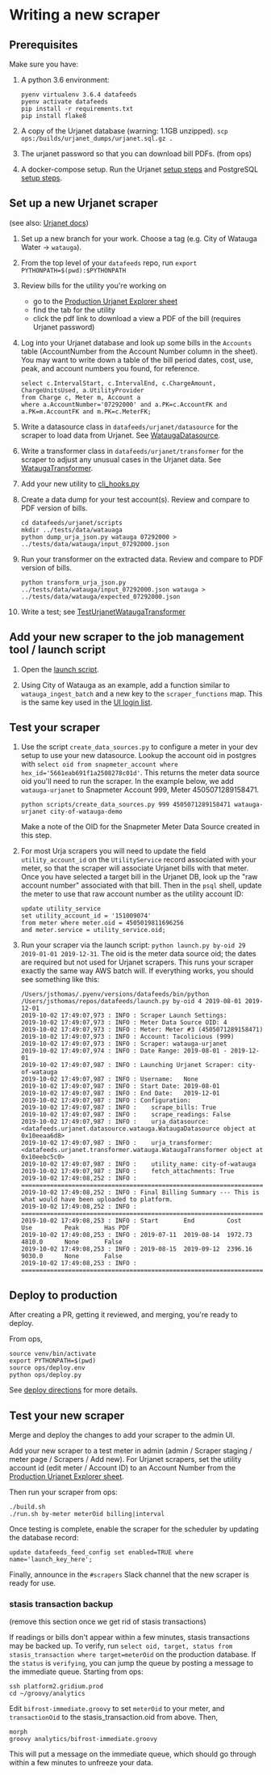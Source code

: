 # Writing a new scraper

## Prerequisites

Make sure you have:

1. A python 3.6 environment:

    ```
    pyenv virtualenv 3.6.4 datafeeds
    pyenv activate datafeeds
    pip install -r requirements.txt
    pip install flake8
    ```
2. A copy of the Urjanet database (warning: 1.1GB unzipped). `scp ops:/builds/urjanet_dumps/urjanet.sql.gz .`

3. The urjanet password so that you can download bill PDFs. (from ops)

4. A docker-compose setup. Run the Urjanet [setup steps](./urjanet_setup.md) and PostgreSQL
[setup steps](./database_setup.md).


## Set up a new Urjanet scraper

(see also: [Urjanet docs](./urjanet.md))

1. Set up a new branch for your work. Choose a tag (e.g. City of Watauga Water -> `watauga`).

2. From the top level of your `datafeeds` repo, run `export PYTHONPATH=$(pwd):$PYTHONPATH`

3. Review bills for the utility you're working on
    - go to the [Production Urjanet Explorer sheet](https://docs.google.com/spreadsheets/d/1qJcgRpf7BgdhgWHE2Nd-HE0w4vyk3a0NbnoLTrBR2CM/edit#gid=240288574)
    - find the tab for the utility
    - click the pdf link to download a view a PDF of the bill (requires Urjanet password)

4. Log into your Urjanet database and look up some bills in the `Accounts` table (AccountNumber from the Account Number column in the sheet). You may want to write down a table of the bill period dates, cost, use, peak, and account numbers you found, for reference.

    ```
    select c.IntervalStart, c.IntervalEnd, c.ChargeAmount, ChargeUnitsUsed, a.UtilityProvider
    from Charge c, Meter m, Account a
    where a.AccountNumber='07292000' and a.PK=c.AccountFK and a.PK=m.AccountFK and m.PK=c.MeterFK;
    ```

5. Write a datasource class in `datafeeds/urjanet/datasource` for the scraper to load data from Urjanet. See [WataugaDatasource](https://github.com/Gridium/datafeeds/blob/master/datafeeds/urjanet/datasource/watauga.py).

6. Write a transformer class in `datafeeds/urjanet/transformer` for the scraper to adjust any unusual cases in the Urjanet data. See [WataugaTransformer](https://github.com/Gridium/datafeeds/blob/master/datafeeds/urjanet/transformer/watauga.py).

7. Add your new utility to [cli_hooks.py](https://github.com/Gridium/datafeeds/blob/master/datafeeds/urjanet/scripts/cli_hooks.py)

8. Create a data dump for your test account(s). Review and compare to PDF version of bills.

    ```
    cd datafeeds/urjanet/scripts
    mkdir ../tests/data/watauaga
    python dump_urja_json.py watauga 07292000 > ../tests/data/watauga/input_07292000.json
    ```

10. Run your transformer on the extracted data. Review and compare to PDF version of bills.

    ```
    python transform_urja_json.py ../tests/data/watauga/input_07292000.json watauga > ../tests/data/watauga/expected_07292000.json
    ```

11. Write a test; see [TestUrjanetWataugaTransformer](https://github.com/Gridium/datafeeds/blob/master/datafeeds/urjanet/tests/test_urjanet_watauga_transformer.py)


## Add your new scraper to the job management tool / launch script

1. Open the [launch script](../launch.py).

2. Using City of Watauga as an example, add a function similar to `watauga_ingest_batch` and a new key to the
 `scraper_functions` map. This is the same key used in the [UI login list](https://github.com/Gridium/snapmeter/blob/master/frontend/main/app/models/utility-login.js#L46).

## Test your scraper

1. Use the script `create_data_sources.py` to configure a meter in your dev setup to use your new datasource.
    Lookup the account oid in postgres with `select oid from snapmeter_account where hex_id='5661eab691f1a2508278c01d'`.
    This returns the meter data source oid you'll need to run the scraper. In the example below, we add
    `watauga-urjanet` to Snapmeter Account 999, Meter 4505071289158471.

    ```python scripts/create_data_sources.py 999 4505071289158471 watauga-urjanet city-of-watauga-demo```

    Make a note of the OID for the Snapmeter Meter Data Source created in this step.

2. For most Urja scrapers you will need to update the field `utility_account_id` on the `UtilityService` record
    associated with your meter, so that the scraper will associate Urjanet bills with that meter. 
    Once you have selected a target bill in the Urjanet DB, look up the "raw account number" associated with that bill.
    Then in the `psql` shell, update the meter to use that raw account number as the utility account ID:
    ```   
    update utility_service 
    set utility_account_id = '151009074' 
    from meter where meter.oid = 4505019811696256 
    and meter.service = utility_service.oid;
    ```

3. Run your scraper via the launch script: `python launch.py by-oid 29 2019-01-01 2019-12-31`. The oid is the meter data source oid; the dates are required but not used for Urjanet scrapers. This runs your scraper exactly the same way AWS batch will. If everything
works, you should see something like this:
    ```
    /Users/jsthomas/.pyenv/versions/datafeeds/bin/python /Users/jsthomas/repos/datafeeds/launch.py by-oid 4 2019-08-01 2019-12-01
    2019-10-02 17:49:07,973 : INFO : Scraper Launch Settings:
    2019-10-02 17:49:07,973 : INFO : Meter Data Source OID: 4
    2019-10-02 17:49:07,973 : INFO : Meter: Meter #3 (4505071289158471)
    2019-10-02 17:49:07,973 : INFO : Account: Tacolicious (999)
    2019-10-02 17:49:07,973 : INFO : Scraper: watauga-urjanet
    2019-10-02 17:49:07,974 : INFO : Date Range: 2019-08-01 - 2019-12-01
    2019-10-02 17:49:07,987 : INFO : Launching Urjanet Scraper: city-of-watauga
    2019-10-02 17:49:07,987 : INFO : Username:   None
    2019-10-02 17:49:07,987 : INFO : Start Date: 2019-08-01
    2019-10-02 17:49:07,987 : INFO : End Date:   2019-12-01
    2019-10-02 17:49:07,987 : INFO : Configuration:
    2019-10-02 17:49:07,987 : INFO :    scrape_bills: True
    2019-10-02 17:49:07,987 : INFO :    scrape_readings: False
    2019-10-02 17:49:07,987 : INFO :    urja_datasource: <datafeeds.urjanet.datasource.watauga.WataugaDatasource object at 0x10eeaa6d8>
    2019-10-02 17:49:07,987 : INFO :    urja_transformer: <datafeeds.urjanet.transformer.watauga.WataugaTransformer object at 0x10eebc5c0>
    2019-10-02 17:49:07,987 : INFO :    utility_name: city-of-watauga
    2019-10-02 17:49:07,987 : INFO :    fetch_attachments: True
    2019-10-02 17:49:08,252 : INFO : ================================================================================
    2019-10-02 17:49:08,252 : INFO : Final Billing Summary --- This is what would have been uploaded to platform.
    2019-10-02 17:49:08,252 : INFO : ================================================================================
    2019-10-02 17:49:08,253 : INFO : Start       End         Cost        Use         Peak       Has PDF
    2019-10-02 17:49:08,253 : INFO : 2019-07-11  2019-08-14  1972.73     4810.0      None       False
    2019-10-02 17:49:08,253 : INFO : 2019-08-15  2019-09-12  2396.16     9030.0      None       False
    2019-10-02 17:49:08,253 : INFO : ================================================================================
    ```

## Deploy to production

After creating a PR, getting it reviewed, and merging, you're ready to deploy.

From ops,

```
source venv/bin/activate
export PYTHONPATH=$(pwd)
source ops/deploy.env
python ops/deploy.py
```

See [deploy directions](./deploy.md) for more details.

## Test your new scraper

Merge and deploy the changes to add your scraper to the admin UI.

Add your new scraper to a test meter in admin (admin / Scraper staging / meter page / Scrapers / Add new).
For Urjanet scrapers, set the utility account id (edit meter / Account ID) to an
Account Number from the
[Production Urjanet Explorer sheet](https://docs.google.com/spreadsheets/d/1qJcgRpf7BgdhgWHE2Nd-HE0w4vyk3a0NbnoLTrBR2CM/edit).

Then run your scraper from ops:

    ./build.sh
    ./run.sh by-meter meterOid billing|interval


Once testing is complete, enable the scraper for the scheduler by updating the database record:

    update datafeeds_feed_config set enabled=TRUE where name='launch_key_here';

Finally, announce in the `#scrapers` Slack channel that the new scraper is ready for use.

### stasis transaction backup

(remove this section once we get rid of stasis transactions)

If readings or bills don't appear within a few minutes, stasis transactions may be backed up.
To verify, run `select oid, target, status from stasis_transaction where target=meterOid` on the
production database. If the `status` is `verifying`, you can jump the queue by posting a message
to the immediate queue. Starting from ops:

    ssh platform2.gridium.prod
    cd ~/groovy/analytics

Edit `bifrost-immediate.groovy` to set `meterOid` to your meter, and `transactionOid` to the stasis_transaction.oid from above. Then,

    morph
    groovy analytics/bifrost-immediate.groovy

This will put a message on the immediate queue, which should go through within a few minutes to unfreeze your data.
